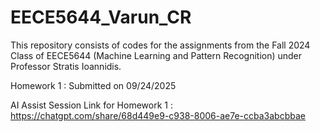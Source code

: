# EECE5644_Varun_CR

This repository consists of codes for the assignments from the Fall 2024 Class of EECE5644 (Machine Learning and Pattern Recognition) under Professor Stratis Ioannidis. 

Homework 1 : Submitted on 09/24/2025

AI Assist Session Link for Homework 1 : https://chatgpt.com/share/68d449e9-c938-8006-ae7e-ccba3abcbbae
